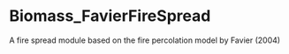 # Biomass_FavierFireSpread
A fire spread module based on the fire percolation model by Favier (2004)
